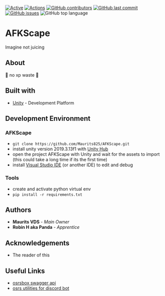 [![Active](http://img.shields.io/badge/Status-Active-green.svg)](https://github.com/Maurits825/AFKScape) 
[![Actions](https://github.com/Maurits825/AFKScape/workflows/Actions/badge.svg)](https://github.com/Maurits825/AFKScape/actions)
[![GitHub contributors](https://img.shields.io/github/contributors/Maurits825/AFKScape)](https://github.com/Maurits825/AFKScape/graphs/contributors) 
[![GitHub last commit](https://img.shields.io/github/last-commit/Maurits825/AFKSCape)](https://github.com/Maurits825/AFKScape/commits/master) 
[![GitHub issues](https://img.shields.io/github/issues-raw/Maurits825/AFKSCape)](https://github.com/Maurits825/AFKScape/issues)
![GitHub top language](https://img.shields.io/github/languages/top/maurits825/afkscape)

# AFKScape
Imagine not juicing

## About
:rocket: no xp waste :rocket:

## Built with
* [Unity](https://unity.com/) - Development Platform

## Development Environment
### AFKScape
* `git clone https://github.com/Maurits825/AFKScape.git`
* install unity version 2019.3.13f1 with [Unity Hub](https://unity3d.com/get-unity/download)
* open the project AFKScape with Unity and wait for the assets to import (this could take a long time if its the first time)
* install [Visual Studio IDE](https://visualstudio.microsoft.com/downloads/) (or another IDE) to edit and debug
### Tools
* create and activate python virtual env
* `pip install -r requirements.txt`

## Authors
* **Maurits VDS** - *Main Owner*
* **Robin H aka Panda** - *Apprentice*

## Acknowledgements
* The reader of this

## Useful Links
* [osrsbox swagger api](https://api.osrsbox.com/swaggerui)
* [osrs utilities for discord bot](https://github.com/gc/oldschooljs)
